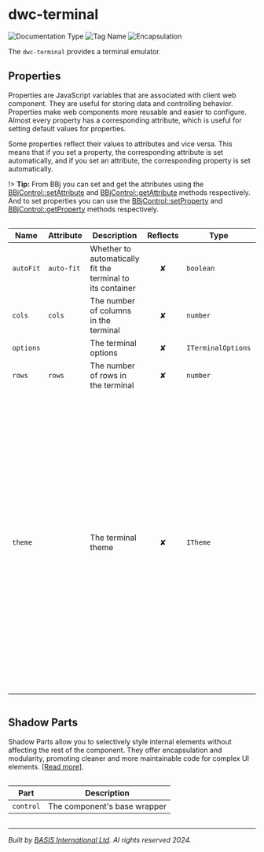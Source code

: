# dwc-terminal
![Documentation Type](https://img.shields.io/badge/Documentation-dwc-%23006aff) ![Tag Name](https://img.shields.io/badge/Component-dwc--terminal-%23006aff)  ![Encapsulation](https://img.shields.io/badge/Encapsulation-shadow-%23006aff)

The `dwc-terminal` provides a terminal emulator.


## Properties 


Properties are JavaScript variables that are associated with client web component.
They are useful for storing data and controlling behavior. Properties make web components more reusable and easier to configure.
Almost every property has a corresponding attribute, which is useful for setting default values for properties.

Some properties reflect their values to attributes and vice versa. This means that if you set a property, the corresponding attribute is set automatically, and if you set an attribute, the corresponding property is set automatically.

!> **Tip:** From BBj you can set and get the attributes using the [BBjControl::setAttribute](https://documentation.basis.cloud/BASISHelp/WebHelp/bbjobjects/SysGui/bbjcontrol/BBjControl_setAttribute.htm)
and [BBjControl::getAttribute](https://documentation.basis.cloud/BASISHelp/WebHelp/bbjobjects/SysGui/bbjcontrol/BBjControl_getAttribute.htm) methods respectively.
And to set properties you can use the [BBjControl::setProperty](https://documentation.basis.cloud/BASISHelp/WebHelp/bbjobjects/SysGui/bbjcontrol/BBjControl_setProperty.htm) and [BBjControl::getProperty](https://documentation.basis.cloud/BASISHelp/WebHelp/bbjobjects/SysGui/bbjcontrol/BBjControl_getProperty.htm) methods respectively.
<div style="overflow-x: auto;">

| Name        | Attribute    | Description                                                | Reflects | Type                 | Default                                                                                                                                                                                                                                                                                                                                                                                                                                                                                                                                                                                                                                           |
| ----------- | ------------ | ---------------------------------------------------------- | :------: | -------------------- | ------------------------------------------------------------------------------------------------------------------------------------------------------------------------------------------------------------------------------------------------------------------------------------------------------------------------------------------------------------------------------------------------------------------------------------------------------------------------------------------------------------------------------------------------------------------------------------------------------------------------------------------------- |
| ``autoFit`` | ``auto-fit`` | Whether to automatically fit the terminal to its container | &#x2718; | ``boolean``          | ``false``                                                                                                                                                                                                                                                                                                                                                                                                                                                                                                                                                                                                                                         |
| ``cols``    | ``cols``     | The number of columns in the terminal                      | &#x2718; | ``number``           | ``80``                                                                                                                                                                                                                                                                                                                                                                                                                                                                                                                                                                                                                                            |
| ``options`` |              | The terminal options                                       | &#x2718; | ``ITerminalOptions`` | ``DEFAULT_OPTIONS``                                                                                                                                                                                                                                                                                                                                                                                                                                                                                                                                                                                                                               |
| ``rows``    | ``rows``     | The number of rows in the terminal                         | &#x2718; | ``number``           | ``24``                                                                                                                                                                                                                                                                                                                                                                                                                                                                                                                                                                                                                                            |
| ``theme``   |              | The terminal theme                                         | &#x2718; | ``ITheme``           | ``{&nbsp;    // "name": "Dark+",&nbsp;    "black": "#000000",&nbsp;    "red": "#cd3131",&nbsp;    "green": "#0dbc79",&nbsp;    "yellow": "#e5e510",&nbsp;    "blue": "#2472c8",&nbsp;    "cyan": "#11a8cd",&nbsp;    "white": "#e5e5e5",&nbsp;    "brightBlack": "#666666",&nbsp;    "brightRed": "#f14c4c",&nbsp;    "brightGreen": "#23d18b",&nbsp;    "brightYellow": "#f5f543",&nbsp;    "brightBlue": "#3b8eea",&nbsp;    "brightCyan": "#29b8db",&nbsp;    "brightWhite": "#e5e5e5",&nbsp;    "background": "#1e1e1e",&nbsp;    "foreground": "#cccccc",&nbsp;    "selectionBackground": "#3a3d41",&nbsp;    "cursor": "#ffffff"&nbsp;  }`` |


</div>

## Shadow Parts


Shadow Parts allow you to selectively style internal elements without affecting the rest of the component.
They offer encapsulation and modularity, promoting cleaner and more maintainable code for complex UI elements. [[Read more]](theme-engine/css-shadow-parts).
<div style="overflow-x: auto;">

| Part        | Description                  |
| ----------- | ---------------------------- |
| ``control`` | The component's base wrapper |


</div>

----------------------------------------------
*Built by [BASIS International Ltd](https://www.basis.cloud/). Al rights reserved 2024.*
